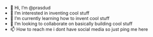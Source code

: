 - 👋 Hi, I’m @prasdud
- 👀 I’m interested in inventing cool stuff
- 🌱 I’m currently learning how to invent cool stuff
- 💞️ I’m looking to collaborate on basically building cool stuff
- 📫 How to reach me i dont have social media so just ping me here

<!---
prasdud/prasdud is a ✨ special ✨ repository because its `README.md` (this file) appears on your GitHub profile.
You can click the Preview link to take a look at your changes.
--->
